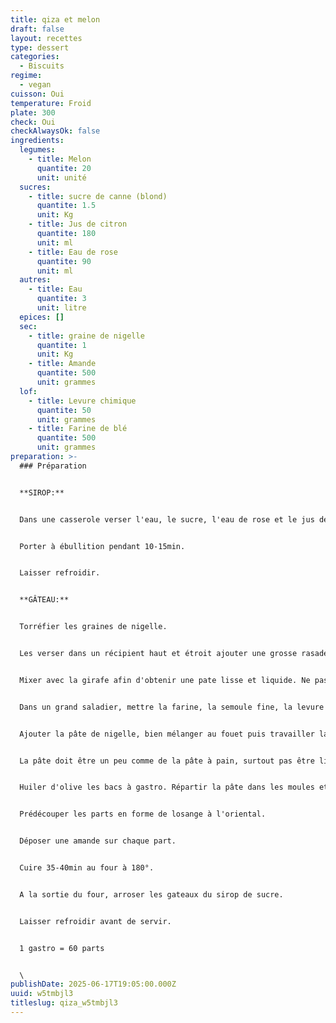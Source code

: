 ```yaml
---
title: qiza et melon
draft: false
layout: recettes
type: dessert
categories:
  - Biscuits
regime:
  - vegan
cuisson: Oui
temperature: Froid
plate: 300
check: Oui
checkAlwaysOk: false
ingredients:
  legumes:
    - title: Melon
      quantite: 20
      unit: unité
  sucres:
    - title: sucre de canne (blond)
      quantite: 1.5
      unit: Kg
    - title: Jus de citron
      quantite: 180
      unit: ml
    - title: Eau de rose
      quantite: 90
      unit: ml
  autres:
    - title: Eau
      quantite: 3
      unit: litre
  epices: []
  sec:
    - title: graine de nigelle
      quantite: 1
      unit: Kg
    - title: Amande
      quantite: 500
      unit: grammes
  lof:
    - title: Levure chimique
      quantite: 50
      unit: grammes
    - title: Farine de blé
      quantite: 500
      unit: grammes
preparation: >-
  ### Préparation


  **SIROP:**


  Dans une casserole verser l'eau, le sucre, l'eau de rose et le jus de citron.


  Porter à ébullition pendant 10-15min.


  Laisser refroidir.


  **GÂTEAU:**


  Torréfier les graines de nigelle.


  Les verser dans un récipient haut et étroit ajouter une grosse rasade d'huile d'olive.


  Mixer avec la girafe afin d'obtenir une pate lisse et liquide. Ne pas être radin en l'huile.


  Dans un grand saladier, mettre la farine, la semoule fine, la levure et bien mélanger.


  Ajouter la pâte de nigelle, bien mélanger au fouet puis travailler la pâte à la main en ajoutant de l'eau.


  La pâte doit être un peu comme de la pâte à pain, surtout pas être liquide


  Huiler d'olive les bacs à gastro. Répartir la pâte dans les moules et bien tasser aux doigts.


  Prédécouper les parts en forme de losange à l'oriental.


  Déposer une amande sur chaque part.


  Cuire 35-40min au four à 180°.


  A la sortie du four, arroser les gateaux du sirop de sucre.


  Laisser refroidir avant de servir.


  1 gastro = 60 parts


  \
publishDate: 2025-06-17T19:05:00.000Z
uuid: w5tmbjl3
titleslug: qiza_w5tmbjl3
---
```

